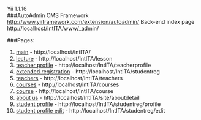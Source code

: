 Yii 1.1.16 <br/>
###AutoAdmin CMS Framework http://www.yiiframework.com/extension/autoadmin/
Back-end index page http://localhost/IntITA/www/_admin/

###Pages:
1. [main](http://localhost/IntITA/) - http://localhost/IntITA/ <br/>
2. [lecture](http://localhost/IntITA/lesson) - http://localhost/IntITA/lesson <br/>
3. [teacher profile](http://localhost/IntITA/teacherprofile) - http://localhost/IntITA/teacherprofile <br/>
4. [extended registration](http://localhost/IntITA/studentreg) - http://localhost/IntITA/studentreg<br/>
5. [teachers](http://localhost/IntITA/teachers) - http://localhost/IntITA/teachers <br/>
6. [courses](http://localhost/IntITA/courses) - http://localhost/IntITA/courses <br/>
7. [course](http://localhost/IntITA/course) - http://localhost/IntITA/course <br/>
8. [about us](http://localhost/IntITA/site/aboutdetail) - http://localhost/IntITA/site/aboutdetail   
9. [student profile](http://localhost/IntITA/studentreg/profile) - http://localhost/IntITA/studentreg/profile
10. [student profile edit](http://localhost/IntITA/studentreg/edit) - http://localhost/IntITA/studentreg/edit

